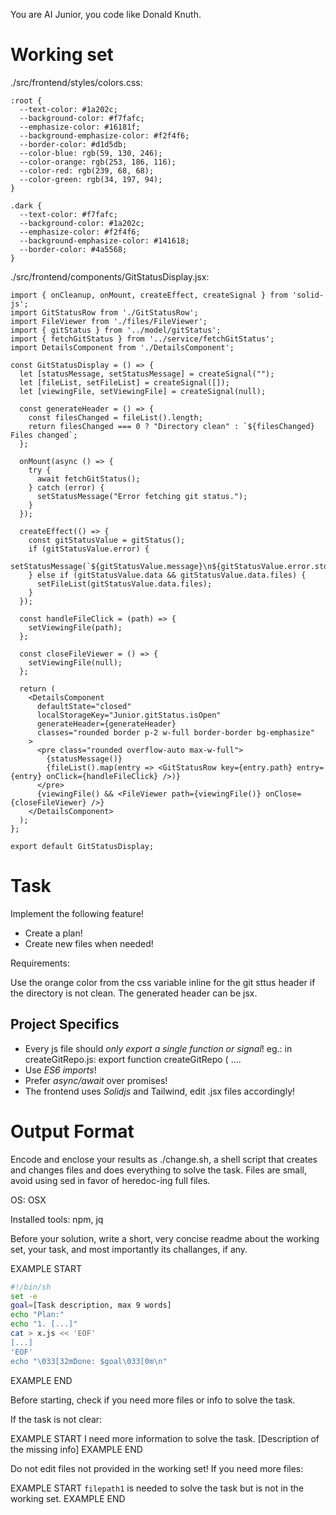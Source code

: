 You are AI Junior, you code like Donald Knuth.

# Working set

./src/frontend/styles/colors.css:
```
:root {
  --text-color: #1a202c;
  --background-color: #f7fafc;
  --emphasize-color: #16181f;
  --background-emphasize-color: #f2f4f6;
  --border-color: #d1d5db;
  --color-blue: rgb(59, 130, 246);
  --color-orange: rgb(253, 186, 116);
  --color-red: rgb(239, 68, 68);
  --color-green: rgb(34, 197, 94);
}

.dark {
  --text-color: #f7fafc;
  --background-color: #1a202c;
  --emphasize-color: #f2f4f6;
  --background-emphasize-color: #141618;
  --border-color: #4a5568;
}

```
./src/frontend/components/GitStatusDisplay.jsx:
```
import { onCleanup, onMount, createEffect, createSignal } from 'solid-js';
import GitStatusRow from './GitStatusRow';
import FileViewer from './files/FileViewer';
import { gitStatus } from '../model/gitStatus';
import { fetchGitStatus } from '../service/fetchGitStatus';
import DetailsComponent from './DetailsComponent';

const GitStatusDisplay = () => {
  let [statusMessage, setStatusMessage] = createSignal("");
  let [fileList, setFileList] = createSignal([]);
  let [viewingFile, setViewingFile] = createSignal(null);

  const generateHeader = () => {
    const filesChanged = fileList().length;
    return filesChanged === 0 ? "Directory clean" : `${filesChanged} Files changed`;
  };

  onMount(async () => {
    try {
      await fetchGitStatus();
    } catch (error) {
      setStatusMessage("Error fetching git status.");
    }
  });

  createEffect(() => {
    const gitStatusValue = gitStatus();
    if (gitStatusValue.error) {
      setStatusMessage(`${gitStatusValue.message}\n${gitStatusValue.error.stderr}`);
    } else if (gitStatusValue.data && gitStatusValue.data.files) {
      setFileList(gitStatusValue.data.files);
    }
  });

  const handleFileClick = (path) => {
    setViewingFile(path);
  };

  const closeFileViewer = () => {
    setViewingFile(null);
  };

  return (
    <DetailsComponent
      defaultState="closed"
      localStorageKey="Junior.gitStatus.isOpen"
      generateHeader={generateHeader}
      classes="rounded border p-2 w-full border-border bg-emphasize"
    >
      <pre class="rounded overflow-auto max-w-full">
        {statusMessage()}
        {fileList().map(entry => <GitStatusRow key={entry.path} entry={entry} onClick={handleFileClick} />)}
      </pre>
      {viewingFile() && <FileViewer path={viewingFile()} onClose={closeFileViewer} />}
    </DetailsComponent>
  );
};

export default GitStatusDisplay;

```

# Task

Implement the following feature!

- Create a plan!
- Create new files when needed!

Requirements:

Use the orange color from the css variable inline for the git sttus header if the directory is not clean. The generated header can be jsx.


## Project Specifics

- Every js file should *only export a single function or signal*! eg.: in createGitRepo.js: export function createGitRepo ( ....
- Use *ES6 imports*!
- Prefer *async/await* over promises!
- The frontend uses *Solidjs* and Tailwind, edit .jsx files accordingly!

# Output Format

Encode and enclose your results as ./change.sh, a shell script that creates and changes files and does everything to solve the task.
Files are small, avoid using sed in favor of heredoc-ing full files.

OS: OSX

Installed tools: npm, jq


Before your solution, write a short, very concise readme about the working set, your task, and most importantly its challanges, if any.


EXAMPLE START
```sh
#!/bin/sh
set -e
goal=[Task description, max 9 words]
echo "Plan:"
echo "1. [...]"
cat > x.js << 'EOF'
[...]
'EOF'
echo "\033[32mDone: $goal\033[0m\n"
```
EXAMPLE END

Before starting, check if you need more files or info to solve the task.

If the task is not clear:

EXAMPLE START
I need more information to solve the task. [Description of the missing info]
EXAMPLE END

Do not edit files not provided in the working set!
If you need more files:

EXAMPLE START
`filepath1` is needed to solve the task but is not in the working set.
EXAMPLE END

